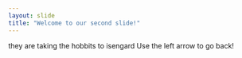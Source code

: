 ```yaml
---
layout: slide
title: "Welcome to our second slide!"
---
```

they are taking the hobbits to isengard
Use the left arrow to go back!

